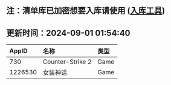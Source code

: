 ## 注：清单库已加密想要入库请使用 ([入库工具](https://github.com/BlankTMing/ManifestAutoUpdate/releases))

## 更新时间：2024-09-01 01:54:40
| AppID | 名称 | 类型  |
| :-------------------- | :----------------------------- | :----------- |
| 730 | Counter-Strike 2| Game |
| 1226530 | 女装神话| Game |

